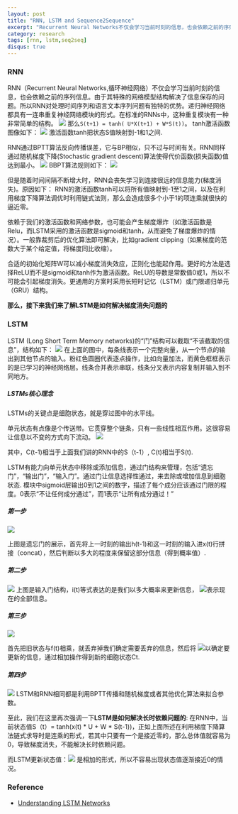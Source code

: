 ```yaml
---
layout: post
title: "RNN, LSTM and Sequence2Sequence"
excerpt: "Recurrent Neural Networks不仅会学习当前时刻的信息，也会依赖之前的序列信息。由于其特殊的网络模型结构解决了信息保存的问题。"
category: research
tags: [rnn, lstm,seq2seq]
disqus: true
---
```


### RNN 
RNN（Recurrent Neural Networks,循环神经网络）不仅会学习当前时刻的信息，也会依赖之前的序列信息。由于其特殊的网络模型结构解决了信息保存的问题。所以RNN对处理时间序列和语言文本序列问题有独特的优势。递归神经网络都具有一连串重复神经网络模块的形式。在标准的RNNs中，这种重复模块有一种非常简单的结构。
![](http://7xkeqi.com1.z0.glb.clouddn.com/chatbot/images/2016/12/Screenshot-from-2016-12-23-15-46-56.png)
那么`S(t+1) = tanh( U*X(t+1) + W*S(t))`。
tanh激活函数图像如下：
![](http://7xkeqi.com1.z0.glb.clouddn.com/chatbot/images/2016/12/Screenshot-from-2016-12-23-16-55-01.png)
激活函数tanh把状态S值映射到-1和1之间.

RNN通过BPTT算法反向传播误差，它与BP相似，只不过与时间有关。RNN同样通过随机梯度下降(Stochastic gradient descent)算法使得代价函数(损失函数)值达到最小。
![](http://7xkeqi.com1.z0.glb.clouddn.com/chatbot/images/2016/12/Screenshot-from-2016-12-23-16-44-20.png)
BBPT算法规则如下：
![](http://7xkeqi.com1.z0.glb.clouddn.com/chatbot/images/2016/12/Screenshot-from-2016-12-23-16-22-54.png)


但是随着时间间隔不断增大时，RNN会丧失学习到连接很远的信息能力(梯度消失)。原因如下：
RNN的激活函数tanh可以将所有值映射到-1至1之间，以及在利用梯度下降算法调优时利用链式法则，那么会造成很多个小于1的项连乘就很快的逼近零。

依赖于我们的激活函数和网络参数，也可能会产生梯度爆炸（如激活函数是Relu，而LSTM采用的激活函数是sigmoid和tanh，从而避免了梯度爆炸的情况）。一般靠裁剪后的优化算法即可解决，比如gradient clipping（如果梯度的范数大于某个给定值，将梯度同比收缩）。

合适的初始化矩阵W可以减小梯度消失效应，正则化也能起作用。更好的方法是选择ReLU而不是sigmoid和tanh作为激活函数。ReLU的导数是常数值0或1，所以不可能会引起梯度消失。更通用的方案时采用长短时记忆（LSTM）或门限递归单元（GRU）结构。

**那么，接下来我们来了解LSTM是如何解决梯度消失问题的**
### LSTM 
LSTM (Long Short Term Memory networks)的“门”结构可以截取“不该截取的信息”，结构如下：
![](http://7xkeqi.com1.z0.glb.clouddn.com/chatbot/images/2016/12/Screenshot-from-2016-12-23-17-38-08.png)
在上面的图中，每条线表示一个完整向量，从一个节点的输出到其他节点的输入。粉红色圆圈代表逐点操作，比如向量加法，而黄色框框表示的是已学习的神经网络层。线条合并表示串联，线条分叉表示内容复制并输入到不同地方。
##### LSTMs核心理念
LSTMs的关键点是细胞状态，就是穿过图中的水平线。

单元状态有点像是个传送带。它贯穿整个链条，只有一些线性相互作用。这很容易让信息以不变的方式向下流动。
![](http://7xkeqi.com1.z0.glb.clouddn.com/chatbot/images/2016/12/Screenshot-from-2016-12-23-20-31-08.png)

其中，C(t-1)相当于上面我们讲的RNN中的S（t-1）, C(t)相当于S(t).

LSTM有能力向单元状态中移除或添加信息，通过门结构来管理，包括“遗忘门”，“输出门”，“输入门”。通过门让信息选择性通过，来去除或增加信息到细胞状态. 模块中sigmoid层输出0到1之间的数字，描述了每个成分应该通过门限的程度。0表示“不让任何成分通过”，而1表示“让所有成分通过！”
##### 第一步
![](http://7xkeqi.com1.z0.glb.clouddn.com/chatbot/images/2016/12/Screenshot-from-2016-12-23-20-49-39.png)

上图是遗忘门的展示，首先将上一时刻的输出h(t-1)和这一时刻的输入进x(t)行拼接（concat），然后判断以多大的程度来保留这部分信息（得到概率值）.
##### 第二步
![](http://7xkeqi.com1.z0.glb.clouddn.com/chatbot/images/2016/12/Screenshot-from-2016-12-23-21-06-31.png)
上图是输入门结构，i(t)等式表达的是我们以多大概率来更新信息，
![](http://7xkeqi.com1.z0.glb.clouddn.com/chatbot/images/2016/12/Screenshot-from-2016-12-23-21-23-49.png)表示现在的全部信息。
##### 第三步
![](http://7xkeqi.com1.z0.glb.clouddn.com/chatbot/images/2016/12/Screenshot-from-2016-12-23-21-25-43.png)

首先把旧状态与f(t)相乘，就丢弃掉我们确定需要丢弃的信息，然后将
![](http://7xkeqi.com1.z0.glb.clouddn.com/chatbot/images/2016/12/Screenshot-from-2016-12-23-21-32-40.png)以确定要更新的信息，通过相加操作得到新的细胞状态Ct.

##### 第四步
![](http://7xkeqi.com1.z0.glb.clouddn.com/chatbot/images/2016/12/Screenshot-from-2016-12-24-11-53-30.png)
LSTM和RNN相同都是利用BPTT传播和随机梯度或者其他优化算法来拟合参数。

至此，我们在这里再次强调一下**LSTM是如何解决长时依赖问题的**:
在RNN中，当前状态值S（t）= tanh(x(t) * U + W * S(t-1))，正如上面所述在利用梯度下降算法链式求导时是连乘的形式，若其中只要有一个是接近零的，那么总体值就容易为0，导致梯度消失，不能解决长时依赖问题。

而LSTM更新状态值：![](http://7xkeqi.com1.z0.glb.clouddn.com/chatbot/images/2016/12/Screenshot-from-2016-12-24-15-50-41.png) 是相加的形式，所以不容易出现状态值逐渐接近0的情况。

### Reference
* [Understanding LSTM Networks](http://colah.github.io/posts/2015-08-Understanding-LSTMs/)


